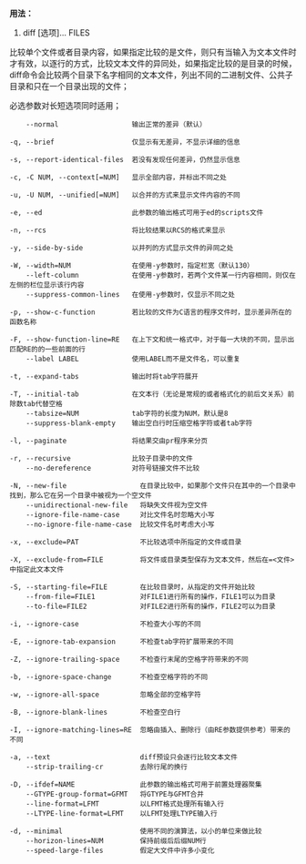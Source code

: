 **用法：**

1. diff [选项]... FILES

比较单个文件或者目录内容，如果指定比较的是文件，则只有当输入为文本文件时才有效，以逐行的方式，比较文本文件的异同处，如果指定比较的是目录的时候，diff命令会比较两个目录下名字相同的文本文件，列出不同的二进制文件、公共子目录和只在一个目录出现的文件；

必选参数对长短选项同时适用；

        --normal                  输出正常的差异（默认）

    -q, --brief                   仅显示有无差异，不显示详细的信息

    -s, --report-identical-files  若没有发现任何差异，仍然显示信息

    -c, -C NUM, --context[=NUM]   显示全部内容，并标出不同之处

    -u, -U NUM, --unified[=NUM]   以合并的方式来显示文件内容的不同

    -e, --ed                      此参数的输出格式可用于ed的scripts文件

    -n, --rcs                     将比较结果以RCS的格式来显示

    -y, --side-by-side            以并列的方式显示文件的异同之处

    -W, --width=NUM               在使用-y参数时，指定栏宽（默认130）
        --left-column             在使用-y参数时，若两个文件某一行内容相同，则仅在左侧的栏位显示该行内容
        --suppress-common-lines   在使用-y参数时，仅显示不同之处

    -p, --show-c-function         若比较的文件为C语言的程序文件时，显示差异所在的函数名称

    -F, --show-function-line=RE   在上下文和统一格式中，对于每一大块的不同，显示出匹配RE的的一些前面的行
        --label LABEL             使用LABEL而不是文件名，可以重复

    -t, --expand-tabs             输出时将tab字符展开

    -T, --initial-tab             在文本行（无论是常规的或者格式化的前后文关系）前除数tab代替空格
        --tabsize=NUM             tab字符的长度为NUM，默认是8
        --suppress-blank-empty    输出空白行时压缩空格字符或者tab字符

    -l, --paginate                将结果交由pr程序来分页

    -r, --recursive               比较子目录中的文件
        --no-dereference          对符号链接文件不比较

    -N, --new-file                  在目录比较中，如果那个文件只在其中的一个目录中找到，那么它在另一个目录中被视为一个空文件
        --unidirectional-new-file   将缺失文件视为空文件
        --ignore-file-name-case     对比文件名时忽略大小写
        --no-ignore-file-name-case  比较文件名时考虑大小写

    -x, --exclude=PAT               不比较选项中所指定的文件或目录

    -X, --exclude-from=FILE         将文件或目录类型保存为文本文件，然后在=<文件>中指定此文本文件

    -S, --starting-file=FILE        在比较目录时，从指定的文件开始比较
        --from-file=FILE1           对FILE1进行所有的操作，FILE1可以为目录
        --to-file=FILE2             对FILE2进行所有的操作，FILE2可以为目录

    -i, --ignore-case               不检查大小写的不同

    -E, --ignore-tab-expansion      不检查tab字符扩展带来的不同

    -Z, --ignore-trailing-space     不检查行末尾的空格字符带来的不同

    -b, --ignore-space-change       不检查空格字符的不同

    -w, --ignore-all-space          忽略全部的空格字符

    -B, --ignore-blank-lines        不检查空白行

    -I, --ignore-matching-lines=RE  忽略由插入、删除行（由RE参数提供参考）带来的不同

    -a, --text                      diff预设只会逐行比较文本文件
        --strip-trailing-cr         去除行尾的换行

    -D, --ifdef=NAME                此参数的输出格式可用于前置处理器聚集
        --GTYPE-group-format=GFMT   将GTYPE与GFMT合并
        --line-format=LFMT          以LFMT格式处理所有输入行
        --LTYPE-line-format=LFMT    以LFMT处理LTYPE输入行

    -d, --minimal                   使用不同的演算法，以小的单位来做比较
        --horizon-lines=NUM         保持前缀后后缀NUM行
        --speed-large-files         假定大文件中许多小变化
